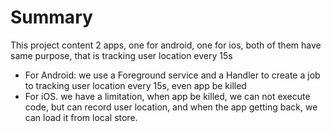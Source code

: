 # Summary

This project content 2 apps, one for android, one for ios, both of them have same purpose, that is tracking user location every 15s

- For Android: we use a Foreground service and a Handler to create a job to tracking user location every 15s, even app be killed 
- For iOS. we have a limitation, when app be killed, we can not execute code, but can record user location, and when the app getting back, we can load it from local store.
